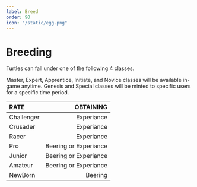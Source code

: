 ```yaml
---
label: Breed
order: 90
icon: "/static/egg.png"
---
```


# Breeding

Turtles can fall under one of the following 4 classes.

Master, Expert, Apprentice, Initiate, and Novice classes will be available in-game anytime.
Genesis and Special classes will be minted to specific users for a specific time period.

RATE   | OBTAINING |
:---   |  ---:
Challenger| Experiance  
Crusader| Experiance 
Racer| Experiance   
Pro| Beering or Experiance  
Junior| Beering or Experiance  
Amateur| Beering or Experiance  
NewBorn| Beering